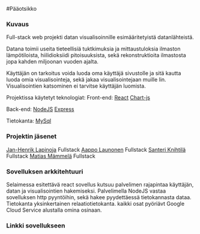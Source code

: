 #Pääotsikko

### Kuvaus
Full-stack web projekti datan visualisoinnille esimääritetyistä datanlähteistä.

Datana toimii useita tieteellisiä tuktkimuksia ja mittaustuloksia ilmaston lämpötiloista, hiilidioksiidi pitoisuuksista, sekä rekonstruktioita ilmastosta jopa kahden miljoonan vuoden ajalta.

Käyttäjän on tarkoitus voida luoda oma käyttäjä sivustolle ja sitä kautta luoda omia visualisointeja, sekä jakaa visualisointejaan muille lin. Visualisointien katsominen ei tarvitse käyttäjän luomista.

Projektissa käytetyt teknologiat:
Front-end:
[React](https://reactjs.org/)
[Chart-js](https://www.chartjs.org/)

Back-end:
[NodeJS](https://nodejs.org/en/)
[Express](https://expressjs.com/)

Tietokanta:
[MySql](https://www.mysql.com/)


### Projektin jäsenet
[Jan-Henrik Lapinoja](https://github.com/Jan5u)
Fullstack
[Aappo Launonen](https://github.com/Olvix)
Fullstack
[Santeri Knihtilä](https://github.com/MarsalkkaSandels)
Fullstack
[Matias Mämmelä](https://github.com/MatiasMammela)
Fullstack

### Sovelluksen arkkitehtuuri
Selaimessa esitettävä react sovellus kutsuu palvelimen rajapintaa käyttäjän, datan ja visualisointien hakemiseksi.
Palvelimella NodeJS vastaa sovelluksen http pyyntöihin, sekä hakee pyydettäessä tietokannasta dataa.
Tietokanta yksinkertainen relaatiotietokanta.
kaikki osat pyöriävt Google Cloud Service alustalla omina osinaan.

### Linkki sovellukseen



